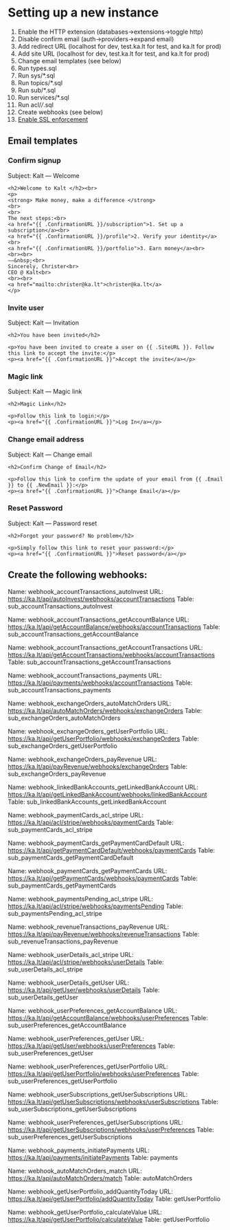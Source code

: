 # Setting up a new instance
1. Enable the HTTP extension (databases->extensions->toggle http)
2. Disable confirm email (auth->providers->expand email)
3. Add redirect URL (localhost for dev, test.ka.lt for test, and ka.lt for prod)
4. Add site URL (localhost for dev, test.ka.lt for test, and ka.lt for prod)
5. Change email templates (see below)
6. Run types.sql
7. Run sys/*.sql
8. Run topics/*.sql
9. Run sub/*.sql 
10. Run services/*.sql
11. Run acl/*/*.sql
12. Create webhooks (see below)
11. [Enable SSL enforcement](https://supabase.com/docs/guides/platform/ssl-enforcement) 

## Email templates

### Confirm signup
Subject: Kalt — Welcome

```
<h2>Welcome to Kalt </h2><br>
<p>
<strong> Make money, make a difference </strong>
<br>
<br>
The next steps:<br>
<a href="{{ .ConfirmationURL }}/subscription">1. Set up a subscription</a><br>
<a href="{{ .ConfirmationURL }}/profile">2. Verify your identity</a><br>
<a href="{{ .ConfirmationURL }}/portfolio">3. Earn money</a><br>
<br><br>
——&nbsp;<br>
Sincerely, Christer<br>
CEO @ Kalt<br>
<br><br>
<a href="mailto:christer@ka.lt">christer@ka.lt</a>
</p>
```
### Invite user
Subject: Kalt — Invitation

```
<h2>You have been invited</h2>

<p>You have been invited to create a user on {{ .SiteURL }}. Follow this link to accept the invite:</p>
<p><a href="{{ .ConfirmationURL }}">Accept the invite</a></p>

```

### Magic link 
Subject: Kalt — Magic link

```
<h2>Magic Link</h2>

<p>Follow this link to login:</p>
<p><a href="{{ .ConfirmationURL }}">Log In</a></p>
```

### Change email address
Subject: Kalt — Change email

```
<h2>Confirm Change of Email</h2>

<p>Follow this link to confirm the update of your email from {{ .Email }} to {{ .NewEmail }}:</p>
<p><a href="{{ .ConfirmationURL }}">Change Email</a></p>
```

###  Reset Password
Subject: Kalt — Password reset

```
<h2>Forgot your password? No problem</h2>

<p>Simply follow this link to reset your password:</p>
<p><a href="{{ .ConfirmationURL }}">Reset password</a></p>
```


## Create the following webhooks:

Name: webhook_accountTransactions_autoInvest
URL: https://ka.lt/api/autoInvest/webhooks/accountTransactions
Table: sub_accountTransactions_autoInvest

Name: webhook_accountTransactions_getAccountBalance
URL: https://ka.lt/api/getAccountBalance/webhooks/accountTransactions
Table: sub_accountTransactions_getAccountBalance

Name: webhook_accountTransactions_getAccountTransactions
URL: https://ka.lt/api/getAccountTransactions/webhooks/accountTransactions
Table: sub_accountTransactions_getAccountTransactions

Name: webhook_accountTransactions_payments
URL: https://ka.lt/api/payments/webhooks/accountTransactions
Table: sub_accountTransactions_payments

Name: webhook_exchangeOrders_autoMatchOrders
URL: https://ka.lt/api/autoMatchOrders/webhooks/exchangeOrders
Table: sub_exchangeOrders_autoMatchOrders

Name: webhook_exchangeOrders_getUserPortfolio
URL: https://ka.lt/api/getUserPortfolio/webhooks/exchangeOrders
Table: sub_exchangeOrders_getUserPortfolio

Name: webhook_exchangeOrders_payRevenue
URL: https://ka.lt/api/payRevenue/webhooks/exchangeOrders
Table: sub_exchangeOrders_payRevenue

Name: webhook_linkedBankAccounts_getLinkedBankAccount
URL: https://ka.lt/api/getLinkedBankAccount/webhooks/linkedBankAccount
Table: sub_linkedBankAccounts_getLinkedBankAccount

Name: webhook_paymentCards_acl_stripe
URL: https://ka.lt/api/acl/stripe/webhooks/paymentCards
Table: sub_paymentCards_acl_stripe

Name: webhook_paymentCards_getPaymentCardDefault
URL: https://ka.lt/api/getPaymentCardDefault/webhooks/paymentCards
Table: sub_paymentCards_getPaymentCardDefault

Name: webhook_paymentCards_getPaymentCards
URL: https://ka.lt/api/getPaymentCards/webhooks/paymentCards
Table: sub_paymentCards_getPaymentCards

Name: webhook_paymentsPending_acl_stripe
URL: https://ka.lt/api/acl/stripe/webhooks/paymentsPending
Table: sub_paymentsPending_acl_stripe

Name: webhook_revenueTransactions_payRevenue
URL: https://ka.lt/api/payRevenue/webhooks/revenueTransactions
Table: sub_revenueTransactions_payRevenue

Name: webhook_userDetails_acl_stripe
URL: https://ka.lt/api/acl/stripe/webhooks/userDetails
Table: sub_userDetails_acl_stripe

Name: webhook_userDetails_getUser
URL: https://ka.lt/api/getUser/webhooks/userDetails
Table: sub_userDetails_getUser

Name: webhook_userPreferences_getAccountBalance
URL: https://ka.lt/api/getAccountBalance/webhooks/userPreferences
Table: sub_userPreferences_getAccountBalance

Name: webhook_userPreferences_getUser
URL: https://ka.lt/api/getUser/webhooks/userPreferences
Table: sub_userPreferences_getUser

Name: webhook_userPreferences_getUserPortfolio
URL: https://ka.lt/api/getUserPortfolio/webhooks/userPreferences
Table: sub_userPreferences_getUserPortfolio

Name: webhook_userSubscriptions_getUserSubscriptions
URL: https://ka.lt/api/getUserSubscriptions/webhooks/userSubscriptions
Table: sub_userSubscriptions_getUserSubscriptions

Name: webhook_userPreferences_getUserSubscriptions
URL: https://ka.lt/api/getUserSubscriptions/webhooks/userPreferences
Table: sub_userPreferences_getUserSubscriptions

Name: webhook_payments_initiatePayments
URL: https://ka.lt/api/payments/initiatePayments
Table: payments

Name: webhook_autoMatchOrders_match
URL: https://ka.lt/api/autoMatchOrders/match
Table: autoMatchOrders

Name: webhook_getUserPortfolio_addQuantityToday
URL: https://ka.lt/api/getUserPortfolio/addQuantityToday
Table: getUserPortfolio

Name: webhook_getUserPortfolio_calculateValue
URL: https://ka.lt/api/getUserPortfolio/calculateValue
Table: getUserPortfolio